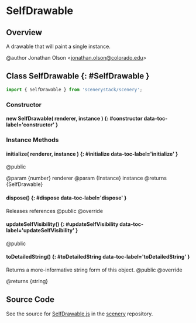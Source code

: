 # SelfDrawable

## Overview

A drawable that will paint a single instance.

@author Jonathan Olson &lt;jonathan.olson@colorado.edu&gt;

## Class SelfDrawable {: #SelfDrawable }


```js
import { SelfDrawable } from 'scenerystack/scenery';
```
### Constructor

#### new SelfDrawable( renderer, instance ) {: #constructor data-toc-label='constructor' }

### Instance Methods

#### initialize( renderer, instance ) {: #initialize data-toc-label='initialize' }

@public

@param {number} renderer
@param {Instance} instance
@returns {SelfDrawable}

#### dispose() {: #dispose data-toc-label='dispose' }

Releases references
@public
@override

#### updateSelfVisibility() {: #updateSelfVisibility data-toc-label='updateSelfVisibility' }

@public

#### toDetailedString() {: #toDetailedString data-toc-label='toDetailedString' }

Returns a more-informative string form of this object.
@public
@override

@returns {string}



## Source Code

See the source for [SelfDrawable.js](https://github.com/phetsims/scenery/blob/main/js/display/SelfDrawable.js) in the [scenery](https://github.com/phetsims/scenery) repository.

